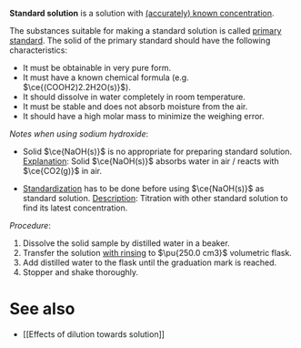 **Standard solution** is a solution with <u>(accurately) known concentration</u>.

The substances suitable for making a standard solution is called <u>primary standard</u>. The solid of the primary standard should have the following characteristics:
- It must be obtainable in very pure form.
- It must have a known chemical formula (e.g. $\ce{(COOH2)2.2H2O(s)}$).
- It should dissolve in water completely in room temperature.
- It must be stable and does not absorb moisture from the air.
- It should have a high molar mass to minimize the weighing error.

*Notes when using sodium hydroxide*:
- Solid $\ce{NaOH(s)}$ is no appropriate for preparing standard solution.
  <u>Explanation</u>: Solid $\ce{NaOH(s)}$ absorbs water in air / reacts with $\ce{CO2(g)}$ in air.

- <u>Standardization</u> has to be done before using $\ce{NaOH(s)}$ as standard solution.
  <u>Description</u>: Titration with other standard solution to find its latest concentration.

*Procedure*:
1. Dissolve the solid sample by distilled water in a beaker.
2. Transfer the solution <u>with rinsing</u> to $\pu{250.0 cm3}$ volumetric flask.
3. Add distilled water to the flask until the graduation mark is reached.
4. Stopper and shake thoroughly.

# See also
- [[Effects of dilution towards solution]]
